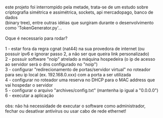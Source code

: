 este projeto foi interrompido pela metade, trata-se de um estudo sobre criptografia simétrica e assimétrica, sockets, api mercadopago, banco de dados<br /> 
(binary tree), entre outras idéias que surgiram durante o desenvolvimento como 'TokenGenerator.py'...<br />
<br />
Oque é necessario para rodar?<br />
<br />
1 - estar fora da regra cgnat (nat44) na sua provedora de internet (ou possuir ipv6 e ignorar passo 2, a não ser que queira link personalizado)<br />
2 - possuir software "noip" atrelado a máquina hospedeira (o ip de acesso ao servidor será o dns configurado no "noip")<br />
3 - configurar "redirecionamento de portas/servidor virtual" no roteador para seu ip local (ex. 192.168.0.xxx) com a porta a ser utilizada<br />
4 - configurar no roteador uma reserva no DHCP para o MAC address que vai hospedar o servidor<br />
5 - configurar o arquivo "archives/config.txt" (mantenha ip igual a "0.0.0.0")<br />
6 - executar a aplicação<br />
<br />
obs: não há necessidade de executar o software como administrador,<br />
fechar ou desativar antivírus ou usar cabo de rede ethernet!
